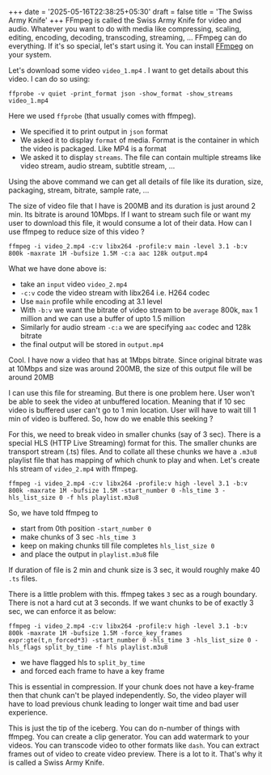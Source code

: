 +++
date = '2025-05-16T22:38:25+05:30'
draft = false
title = 'The Swiss Army Knife'
+++
FFmpeg is called the Swiss Army Knife for video and audio. Whatever you want to do with media like compressing, scaling, editing, encoding, decoding, transcoding, streaming, ... FFmpeg can do everything. If it's so special, let's start using it. You can install [FFmpeg](https://ffmpeg.bufferhead.com/) on your system.

Let's download some video `video_1.mp4` . I want to get details about this video. I can do so using: 
```
ffprobe -v quiet -print_format json -show_format -show_streams video_1.mp4
```
Here we used `ffprobe` (that usually comes with ffmpeg). 
- We specified it to print output in `json` format
- We asked it to display `format` of media. Format is the container in which the video is packaged. Like MP4 is a format
- We asked it to display `streams`. The file can contain multiple streams like video stream, audio stream, subtitle stream, ... 

Using the above command we can get all details of file like its duration, size, packaging, stream, bitrate, sample rate, ... 

The size of video file that I have is 200MB and its duration is just around 2 min. Its bitrate is around 10Mbps. If I want to stream such file or want my user to download this file, it would consume a lot of their data. How can I use ffmpeg to reduce size of this video ? 

```
ffmpeg -i video_2.mp4 -c:v libx264 -profile:v main -level 3.1 -b:v 800k -maxrate 1M -bufsize 1.5M -c:a aac 128k output.mp4
```
What we have done above is: 
- take an `input` video `video_2.mp4` 
- `-c:v` code the video stream with libx264 i.e. H264 codec 
- Use `main` profile while encoding at 3.1 level
- With `-b:v` we want the bitrate of video stream to be `average` 800k, `max` 1 million and we can use a buffer of upto 1.5 million
- Similarly for audio stream `-c:a` we are specifying `aac` codec and 128k bitrate
- the final output will be stored in `output.mp4`

Cool. I have now a video that has at 1Mbps bitrate. Since original bitrate was at 10Mbps and size was around 200MB, the size of this output file will be around 20MB 

I can use this file for streaming. But there is one problem here. User won't be able to seek the video at unbuffered location. Meaning that if 10 sec video is buffered user can't go to 1 min location. User will have to wait till 1 min of video is buffered. So, how do we enable this seeking ?

For this, we need to break video in smaller chunks (say of 3 sec). There is a special HLS (HTTP Live Streaming) format for this. The smaller chunks are transport stream (.ts) files. And to collate all these chunks we have a `.m3u8` playlist file that has mapping of which chunk to play and when. Let's create hls stream of `video_2.mp4` with ffmpeg. 

```
ffmpeg -i video_2.mp4 -c:v libx264 -profile:v high -level 3.1 -b:v 800k -maxrate 1M -bufsize 1.5M -start_number 0 -hls_time 3 -hls_list_size 0 -f hls playlist.m3u8
```
So, we have told ffmpeg to
- start from 0th position `-start_number 0`
- make chunks of 3 sec `-hls_time 3`
- keep on making chunks till file completes `hls_list_size 0` 
- and place the output in `playlist.m3u8` file

If duration of file is 2 min and chunk size is 3 sec, it would roughly make 40 `.ts` files. 

There is a little problem with this. ffmpeg takes `3` sec as a rough boundary. There is not a hard cut at 3 seconds. If we want chunks to be of exactly 3 sec, we can enforce it as below: 

```
ffmpeg -i video_2.mp4 -c:v libx264 -profile:v high -level 3.1 -b:v 800k -maxrate 1M -bufsize 1.5M -force_key_frames expr:gte(t,n_forced*3) -start_number 0 -hls_time 3 -hls_list_size 0 -hls_flags split_by_time -f hls playlist.m3u8
```
- we have flagged hls to `split_by_time`
- and forced each frame to have a key frame

This is essential in compression. If your chunk does not have a key-frame then that chunk can't be played independently. So, the video player will have to load previous chunk leading to longer wait time and bad user experience. 

This is just the tip of the iceberg. You can do n-number of things with ffmpeg. You can create a clip generator. You can add watermark to your videos. You can transcode video to other formats like `dash`. You can extract frames out of video to create video preview. There is a lot to it. That's why it is called a Swiss Army Knife. 